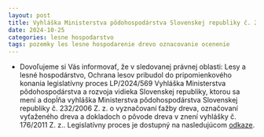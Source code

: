 ```yaml
---
layout: post
title: Vyhláška Ministerstva pôdohospodárstva Slovenskej republiky č. 232/2006 Z. z. o vyznačovaní ťažby dreva, označovaní vyťaženého dreva a dokladoch o pôvode dreva v znení vyhlášky č. 176/2011 Z. z.."
date: 2024-10-25
categories: lesne hospodarstvo 
tags: pozemky les lesne hospodarenie drevo oznacovanie ocenenie
---
```


- Dovoľujeme si Vás informovať, že v sledovanej právnej oblasti: Lesy a lesné hospodárstvo, Ochrana lesov pribudol do pripomienkového konania legislatívny proces LP/2024/569 Vyhláška Ministerstva pôdohospodárstva a rozvoja vidieka Slovenskej republiky, ktorou sa mení a dopĺňa vyhláška Ministerstva pôdohospodárstva Slovenskej republiky č. 232/2006 Z. z. o vyznačovaní ťažby dreva, označovaní vyťaženého dreva a dokladoch o pôvode dreva v znení vyhlášky č. 176/2011 Z. z..
Legislatívny proces je dostupný na nasledujúcom [odkaze](https://www.slov-lex.sk/elegislativa/legislativne-procesy/SK/LP/2024/569).
